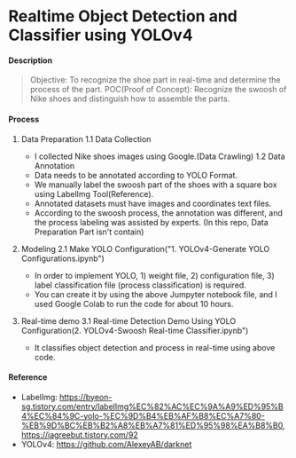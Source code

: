 <h1> Realtime Object Detection and Classifier using YOLOv4</h1>

#### Description
> Objective: To recognize the shoe part in real-time and determine the process of the part.
> POC(Proof of Concept): Recognize the swoosh of Nike shoes and distinguish how to assemble the parts.

#### Process 
1. Data Preparation 
    1.1 Data Collection 
    - I collected Nike shoes images using Google.(Data Crawling)
    1.2 Data Annotation 
    - Data needs to be annotated according to YOLO Format. 
    - We manually label the swoosh part of the shoes with a square box using LabelImg Tool(Reference).
    - Annotated datasets must have images and coordinates text files. 
    - According to the swoosh process, the annotation was different, and the process labeling was assisted by experts.
    (In this repo, Data Preparation Part isn't contain)
        
2. Modeling 
    2.1 Make YOLO Configuration("1. YOLOv4-Generate YOLO Configurations.ipynb")
    - In order to implement YOLO, 1) weight file, 2) configuration file, 3) label classification file (process classification) is required.
    - You can create it by using the above Jumpyter notebook file, and I used Google Colab to run the code for about 10 hours.

3. Real-time demo 
    3.1 Real-time Detection Demo Using YOLO Configuration(2. YOLOv4-Swoosh Real-time Classifier.ipynb")
    - It classifies object detection and process in real-time using above code.

#### Reference
- LabelImg: https://byeon-sg.tistory.com/entry/labelImg%EC%82%AC%EC%9A%A9%ED%95%B4%EC%84%9C-yolo-%EC%9D%B4%EB%AF%B8%EC%A7%80-%EB%9D%BC%EB%B2%A8%EB%A7%81%ED%95%98%EA%B8%B0, https://iagreebut.tistory.com/92 
- YOLOv4: https://github.com/AlexeyAB/darknet 
